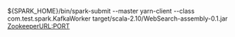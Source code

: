 ${SPARK_HOME}/bin/spark-submit --master yarn-client --class com.test.spark.KafkaWorker target/scala-2.10/WebSearch-assembly-0.1.jar <ZookeeperURL:PORT> <TopicName>
